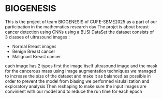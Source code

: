 # BIOGENESIS
This is the project of team BIOGENESIS of CUFE-SBME2025 as a part of our participation in the mathematics research day
The projct is about breast cancer detection using CNNs using a BUSI DataSet
the dataset consists of 3 classes of ultrasound images :
- Normal Breast images
- Benign Breast cancer
- Malignant Breast cancer

each image has 2 types first the image itself ultrasound image and the mask for the cancerous mass
using image augmentation techniques we managed to increase the size of the dataset and make it as balanced as possible in order to prevent the model from biasing
we performed visulalization and exploratory analysis
Then reshaping to make sure the input images are convinient with our model and to reduce the run time for each epoch
